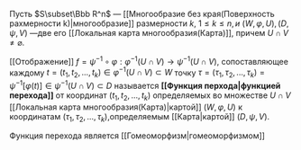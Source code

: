 Пусть $S\subset\Bbb R^n$ — [[Многообразие без края(Поверхность рахмерности k)|многообразие]] размерности $k$, $1\leq k\leq n, и \ (W,\varphi,U),(D,\psi, V)$ —две его [[Локальная карта многообразия(Карта)]], причем $U\cap V\neq\varnothing$.

[[Отображение]] $f=\psi^{-1}\circ\varphi:\varphi^{-1}(U\cap V)\to\psi^{-1}(U\cap V),$ сопоставляющее каждому $t=(t_1,t_2,...,t_k)\in\varphi^{-1}(U\cap V)\subset W$ точку $\tau=(\tau_1,\tau_2,...,\tau_k)=\psi^{-1}[\varphi(t)]\in\psi^{-1}(U\cap V)\subset D$ называется **[[Функция перхода|функцией перехода]]** от координат $(t_1,t_2,...,t_k)$ определяемых во множестве $U\cap V$ [[Локальная карта многообразия(Карта)|картой]] $(W,\varphi,U)$ к координатам $(\tau_1,\tau_2,...,\tau_k),$определяемым [[Карта|картой]] $(D,\psi,V).$

Функция перехода является [[Гомеоморфизм|гомеоморфизмом]]
